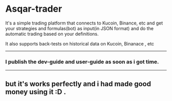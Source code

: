 # Asqar-trader
It's a simple trading platform that connects to Kucoin, Binance, etc and get your strategies and formulas(bot) as input(in JSON format) and do the automatic trading based on your definitions.

It also supports back-tests on historical data on Kucoin, Binanace , etc

---

### I publish the dev-guide and user-guide as soon as i got time. 

---
## but it's works perfectly and i had made good money using it :D .